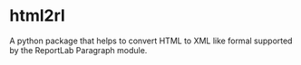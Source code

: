 # html2rl
A python package that helps to convert HTML to XML like formal supported by the ReportLab Paragraph module.
